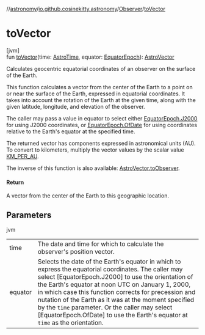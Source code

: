//[astronomy](../../../index.md)/[io.github.cosinekitty.astronomy](../index.md)/[Observer](index.md)/[toVector](to-vector.md)

# toVector

[jvm]\
fun [toVector](to-vector.md)(time: [AstroTime](../-astro-time/index.md), equator: [EquatorEpoch](../-equator-epoch/index.md)): [AstroVector](../-astro-vector/index.md)

Calculates geocentric equatorial coordinates of an observer on the surface of the Earth.

This function calculates a vector from the center of the Earth to a point on or near the surface of the Earth, expressed in equatorial coordinates. It takes into account the rotation of the Earth at the given time, along with the given latitude, longitude, and elevation of the observer.

The caller may pass a value in equator to select either [EquatorEpoch.J2000](../-equator-epoch/-j2000/index.md) for using J2000 coordinates, or [EquatorEpoch.OfDate](../-equator-epoch/-of-date/index.md) for using coordinates relative to the Earth's equator at the specified time.

The returned vector has components expressed in astronomical units (AU). To convert to kilometers, multiply the vector values by the scalar value [KM_PER_AU](../-k-m_-p-e-r_-a-u.md).

The inverse of this function is also available: [AstroVector.toObserver](../-astro-vector/to-observer.md).

#### Return

A vector from the center of the Earth to this geographic location.

## Parameters

jvm

| | |
|---|---|
| time | The date and time for which to calculate the observer's position vector. |
| equator | Selects the date of the Earth's equator in which to express the equatorial coordinates.     The caller may select [EquatorEpoch.J2000] to use the orientation of the Earth's equator     at noon UTC on January 1, 2000, in which case this function corrects for precession     and nutation of the Earth as it was at the moment specified by the `time` parameter.     Or the caller may select [EquatorEpoch.OfDate] to use the Earth's equator at `time`     as the orientation. |
